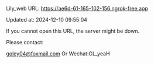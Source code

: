 Lily_web URL: https://ae6d-61-165-102-156.ngrok-free.app

Updated at: 2024-12-10 09:55:04

If you cannot open this URL, the server might be down.

Please contact: 

goley04@foxmail.com Or Wechat:GL_yeaH